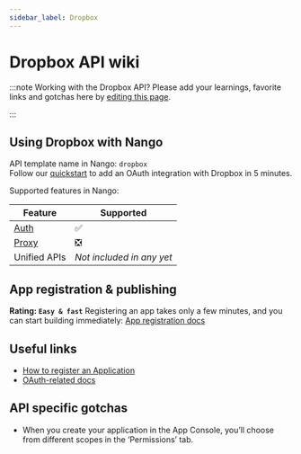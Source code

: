 ```yaml
---
sidebar_label: Dropbox
---
```


# Dropbox API wiki

:::note Working with the Dropbox API?
Please add your learnings, favorite links and gotchas here by [editing this page](https://github.com/nangohq/nango/tree/master/docs/docs/providers/dropbox.md).

:::

## Using Dropbox with Nango

API template name in Nango: `dropbox`  
Follow our [quickstart](../quickstart.md) to add an OAuth integration with Dropbox in 5 minutes.

Supported features in Nango:

| Feature                            | Supported                 |
| ---------------------------------- | ------------------------- |
| [Auth](/nango-auth/core-concepts)  | ✅                        |
| [Proxy](/nango-unified-apis/proxy) | ❎                        |
| Unified APIs                       | _Not included in any yet_ |

## App registration & publishing

**Rating: `Easy & fast`**
Registering an app takes only a few minutes, and you can start building immediately: [App registration docs](https://www.dropbox.com/developers/apps)



## Useful links

- [How to register an Application](https://www.dropbox.com/developers/apps)
- [OAuth-related docs](https://developers.dropbox.com/oauth-guide)


## API specific gotchas
- When you create your application in the App Console, you’ll choose from different scopes in the ‘Permissions’ tab. 

